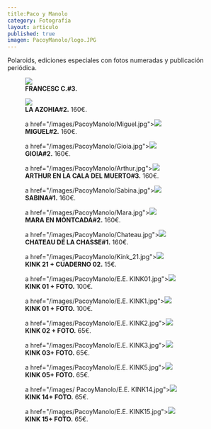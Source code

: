```yaml
---
title:Paco y Manolo
category: Fotografía
layout: articulo
published: true
imagen: PacoyManolo/logo.JPG
---
```


Polaroids, ediciones especiales con fotos numeradas y publicación periódica.

<div class="figure-group">
<figure>
<a href="/images/PacoyManolo/Francesc.jpg"><img src="/images/PacoyManolo/Francesc.jpg"></a>
	<figcaption><b>FRANCESC C.#3.</b
160€.</figcaption>
</figure>

<figure>
<a href="/images/PacoyManolo/azohia.jpg"><img src="/images/PacoyManolo/azohia.jpg"></a>
	<figcaption><b>LA AZOHIA#2.</b>	
160€.</figcaption>
</figure>

<figure>
	a href="/images/PacoyManolo/Miguel.jpg"><img src="/images/PacoyManolo/Miguel.jpg"></a>
	<figcaption><b>MIGUEL#2.</b>
160€.</figcaption>
</figure>
</div>

<div class="figure-group">
<figure>
	a href="/images/PacoyManolo/Gioia.jpg"><img src="/images/PacoyManolo/Gioia.jpg"></a>
	<figcaption><b>GIOIA#2.</b>
160€.</figcaption>
</figure>

<figure>
	a href="/images/PacoyManolo/Arthur.jpg"><img src="/images/PacoyManolo/Arthur.jpg"></a>
	<figcaption><b>ARTHUR EN LA CALA DEL MUERTO#3.</b>
160€.</figcaption>
</figure>

<figure>
	a href="/images/PacoyManolo/Sabina.jpg"><img src="/images/PacoyManolo/Sabina.jpg"></a>
	<figcaption><b>SABINA#1.</b>
160€.</figcaption>
</figure>
</div>

<div class="figure-group">
<figure>
	a href="/images/PacoyManolo/Mara.jpg"><img src="/images/PacoyManolo/ Mara.jpg"></a>
	<figcaption><b>MARA EN MONTCADA#2.</b>
160€.</figcaption>
</figure>

<figure>
	a href="/images/PacoyManolo/Chateau.jpg"><img src="/images/PacoyManolo/Chateau.jpg"></a>
	<figcaption><b>CHATEAU DE LA CHASSE#1.</b>
160€.</figcaption>
</figure>

<figure>
	a href="/images/PacoyManolo/Kink_21.jpg"><img src="/images/PacoyManolo/Kink_21.jpg"></a>
	<figcaption><b>KINK 21 + CUADERNO 02.</b>
15€.</figcaption>
</figure>
</div>

<div class="figure-group">
<figure>
	a href="/images/PacoyManolo/E.E. KINK01.jpg"><img src="/images/PacoyManolo/E.E. KINK01.jpg"></a>
	<figcaption><b> KINK 01 + FOTO.</b>
100€.</figcaption>
</figure>

<figure>
	a href="/images/PacoyManolo/E.E. KINK1.jpg"><img src="/images/PacoyManolo/E.E. KINK1.jpg"></a>
	<figcaption><b>KINK 01 + FOTO.</b>
100€.</figcaption>
</figure>

<figure>
	a href="/images/PacoyManolo/E.E. KINK2.jpg"><img src="/images/PacoyManolo/E.E. KINK2.jpg"></a>
	<figcaption><b>KINK 02 + FOTO.</b>
65€.</figcaption>
</figure>
</div>

<div class="figure-group">
<figure>
	a href="/images/PacoyManolo/E.E. KINK3.jpg"><img src="/images/PacoyManolo/E.E. KINK3.jpg"></a>
	<figcaption><b>KINK 03+ FOTO.</b>
65€.</figcaption>
</figure>

<figure>
	a href="/images/PacoyManolo/E.E. KINK5.jpg"><img src="/images/PacoyManolo/E.E. KINK5.jpg"></a>
	<figcaption><b>KINK 05+ FOTO.</b>
65€.</figcaption>
</figure>

<figure>
	a href="/images/ PacoyManolo/E.E. KINK14.jpg"><img src="/images/PacoyManolo/E.E. KINK14.jpg"></a>
	<figcaption><b>KINK 14+ FOTO.</b>
65€.</figcaption>
</figure>
</div>

<figure>
	a href="/images/PacoyManolo/E.E. KINK15.jpg"><img src="/images/PacoyManolo/E.E. KINK14.jpg"></a>
	<figcaption><b>KINK 15+ FOTO.</b>
65€.</figcaption>
</figure>



